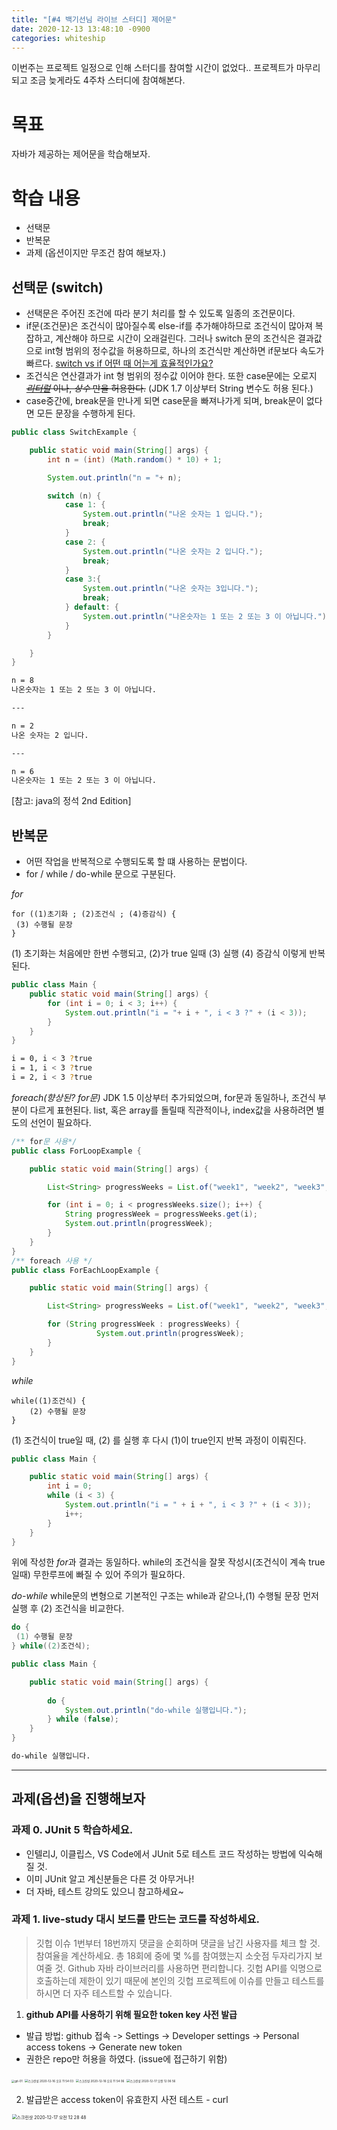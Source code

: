 ```yaml
---
title: "[#4 백기선님 라이브 스터디] 제어문"
date: 2020-12-13 13:48:10 -0900
categories: whiteship
---
```


이번주는 프로젝트 일정으로 인해 스터디를 참여할 시간이 없었다..
프로젝트가 마무리되고 조금 늦게라도 4주차 스터디에 참여해본다.

# 목표
자바가 제공하는 제어문을 학습해보자.

# 학습 내용
* 선택문
* 반복문
* 과제 (옵션이지만 무조건 참여 해보자.)

## 선택문 (switch)
 - 선택문은 주어진 조건에 따라 분기 처리를 할 수 있도록 일종의 조건문이다.
 - if문(조건문)은 조건식이 많아질수록 else-if를 추가해야하므로 조건식이 많아져 복잡하고, 계산해야 하므로 시간이 오래걸린다. 그러나 switch 문의 조건식은 결과값으로 int형 범위의 정수값을 허용하므로, 하나의 조건식만 계산하면 if문보다 속도가 빠르다. [switch vs if 어떤 때 어는게 효율적인가요?](https://kldp.org/node/62262)
 - 조건식은 연산결과가 int 형 범위의 정수값 이어야 한다. 또한 case문에는 오로지 ~~*[리터럴](https://giyeon95.github.io/whiteship/whiteship_study_week02/)* 이나, *상수* 만을 허용한다.~~ (JDK 1.7 이상부터 String 변수도 허용 된다.)
 - case중간에, break문을 만나게 되면 case문을 빠져나가게 되며, break문이 없다면 모든 문장을 수행하게 된다.


```java
public class SwitchExample {

    public static void main(String[] args) {
        int n = (int) (Math.random() * 10) + 1;

        System.out.println("n = "+ n);

        switch (n) {
            case 1: {
                System.out.println("나온 숫자는 1 입니다.");
                break;
            }
            case 2: {
                System.out.println("나온 숫자는 2 입니다.");
                break;
            }
            case 3:{
                System.out.println("나온 숫자는 3입니다.");
                break;
            } default: {
                System.out.println("나온숫자는 1 또는 2 또는 3 이 아닙니다.");
            }
        }

    }
}
```


```bash
n = 8
나온숫자는 1 또는 2 또는 3 이 아닙니다.

---

n = 2
나온 숫자는 2 입니다.

---

n = 6
나온숫자는 1 또는 2 또는 3 이 아닙니다.

```

[참고: java의 정석 2nd Edition]

 

## 반복문
* 어떤 작업을 반복적으로 수행되도록 할 떄 사용하는 문법이다.
* for / while / do-while 문으로 구분된다.

*for*
```
for ((1)초기화 ; (2)조건식 ; (4)증감식) {
 (3) 수행될 문장
}
```
(1) 초기화는 처음에만 한번 수행되고, (2)가 true 일때 (3) 실행 (4) 증감식 이렇게 반복된다.

```java
public class Main {
    public static void main(String[] args) {
        for (int i = 0; i < 3; i++) {
            System.out.println("i = "+ i + ", i < 3 ?" + (i < 3));
        }
    }
}
```

```bash
i = 0, i < 3 ?true
i = 1, i < 3 ?true
i = 2, i < 3 ?true
```

*foreach(향상된? for문)*
JDK 1.5 이상부터 추가되었으며, for문과 동일하나, 조건식 부분이 다르게 표현된다.
list, 혹은 array를 돌릴때 직관적이나, index값을 사용하려면 별도의 선언이 필요하다.

```java
/** for문 사용*/
public class ForLoopExample {

    public static void main(String[] args) {

        List<String> progressWeeks = List.of("week1", "week2", "week3", "week4");

        for (int i = 0; i < progressWeeks.size(); i++) {
            String progressWeek = progressWeeks.get(i);
            System.out.println(progressWeek);
        }
    }
}
/** foreach 사용 */
public class ForEachLoopExample {

    public static void main(String[] args) {

        List<String> progressWeeks = List.of("week1", "week2", "week3", "week4");

        for (String progressWeek : progressWeeks) {
                   System.out.println(progressWeek);
        }
    }
}
```

*while*
```
while((1)조건식) {
    (2) 수행될 문장
}
```
(1) 조건식이 true일 때, (2) 를 실행 후 다시 (1)이 true인지 반복 과정이 이뤄진다.

```java
public class Main {

    public static void main(String[] args) {
        int i = 0;
        while (i < 3) {
            System.out.println("i = " + i + ", i < 3 ?" + (i < 3));
            i++;
        }
    }
}
```
위에 작성한 *for*과 결과는 동일하다.
while의 조건식을 잘못 작성시(조건식이 계속 true 일때) 무한루프에 빠질 수 있어 주의가 필요하다.


*do-while*
while문의 변형으로 기본적인 구조는 while과 같으나,(1) 수행될 문장 먼저 실행 후 (2) 조건식을 비교한다.
```java
do {
 (1) 수행될 문장
} while((2)조건식);
```

```java
public class Main {

    public static void main(String[] args) {
        
        do {
            System.out.println("do-while 실행입니다.");
        } while (false);
    }
}
```

```bash
do-while 실행입니다.
```


---
## 과제(옵션)을 진행해보자

### 과제 0. JUnit 5 학습하세요.
* 인텔리J, 이클립스, VS Code에서 JUnit 5로 테스트 코드 작성하는 방법에 익숙해 질 것.
* 이미 JUnit 알고 계신분들은 다른 것 아무거나!
* 더 자바, 테스트 강의도 있으니 참고하세요~

### 과제 1. live-study 대시 보드를 만드는 코드를 작성하세요.

> 깃헙 이슈 1번부터 18번까지 댓글을 순회하며 댓글을 남긴 사용자를 체크 할 것.
> 참여율을 계산하세요. 총 18회에 중에 몇 %를 참여했는지 소숫점 두자리가지 보여줄 것.
> Github 자바 라이브러리를 사용하면 편리합니다.
> 깃헙 API를 익명으로 호출하는데 제한이 있기 때문에 본인의 깃헙 프로젝트에 이슈를 만들고 테스트를 하시면 더 자주 테스트할 수 있습니다.

1. **github API를 사용하기 위해 필요한 token key 사전 발급**

- 발급 방법: github 접속 -> Settings -> Developer settings -> Personal access tokens -> Generate new token
- 권한은 repo만 허용을 하였다. (issue에 접근하기 위함)

<img src="https://user-images.githubusercontent.com/37217320/102365242-ad7daa80-3ffa-11eb-9a30-1a2e9d3641c6.png" alt="git-01" style="zoom: 33%;" />

<img src="https://user-images.githubusercontent.com/37217320/102365671-267d0200-3ffb-11eb-90d1-50d97f421c3a.png" alt="스크린샷 2020-12-16 오후 11 54 03" style="zoom:33%;" />

<img src="https://user-images.githubusercontent.com/37217320/102365956-765bc900-3ffb-11eb-9403-c83742d10746.png" alt="스크린샷 2020-12-16 오후 11 54 06" style="zoom:33%;" />

<img src="https://user-images.githubusercontent.com/37217320/102366452-03068700-3ffc-11eb-98d0-9732a1de01f9.png" alt="스크린샷 2020-12-17 오전 12 06 56" style="zoom:33%;" />



2. 발급받은 access token이 유효한지 사전 테스트 - curl

<img width="1247" alt="스크린샷 2020-12-17 오전 12 28 48" src="https://user-images.githubusercontent.com/37217320/102369129-f172ae80-3ffe-11eb-981e-1da6110ce786.png" style="zoom: 50%;" >

[참고: github api 사용방법](https://taetaetae.github.io/2017/03/02/github-api/)



https://api.github.com/ API 호출시 어떤  API를 호출할 수 있는지 상세하게 나온다. (Hateos restful 성숙도 모델(?)에서 3단계인가 기억이 잘 안난다..)

그중 우리는 특정 레포지토리(online-study)에 관해 알아야 하므로, repo를 우선적으로 조회 해보자

 "repository_url": "https://api.github.com/repos/{owner}/{repo}",



<img width="1247" alt="스크린샷 2020-12-17 오전 12 31 43" src="https://user-images.githubusercontent.com/37217320/102369424-41ea0c00-3fff-11eb-9190-f9ab33a49fcb.png" style="zoom:50%;" >







repository_url을 조회해보니, 관련있을것 같은 issues_url 을 찾았다.

"issues_url": "https://api.github.com/repos/giyeon95/giyeon95.github.io/issues{/number}",

<img src="/Users/giyeon/Library/Application Support/typora-user-images/스크린샷 2020-12-17 오전 12.44.00.png" alt="스크린샷 2020-12-17 오전 12.44.00" style="zoom:50%;" />



위에 나온 정보를 잘 조합해서 구현을 하면 되지 않을까 싶다.



-- 추가구현 필요 --









### 과제 2. LinkedList를 구현하세요.

* LinkedList에 대해 공부하세요.
* 정수를 저장하는 ListNode 클래스를 구현하세요.
* ListNode add(ListNode head, ListNode nodeToAdd, int position)를 구현하세요.
* ListNode remove(ListNode head, int positionToRemove)를 구현하세요.
* boolean contains(ListNode head, ListNode nodeTocheck)를 구현하세요.

### 과제 3. Stack을 구현하세요.
* int 배열을 사용해서 정수를 저장하는 Stack을 구현하세요.
* void push(int data)를 구현하세요.
* int pop()을 구현하세요.

### 과제 4. 앞서 만든 ListNode를 사용해서 Stack을 구현하세요.
* ListNode head를 가지고 있는 ListNodeStack 클래스를 구현하세요.
* void push(int data)를 구현하세요.
* int pop()을 구현하세요.

### 과제 5. Queue를 구현하세요.
배열을 사용해서 한번
ListNode를 사용해서 한번.
